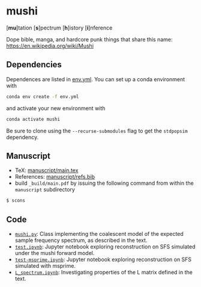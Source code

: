 mushi
====

[__mu__]tation [__s__]pectrum [__h__]istory [__i__]nference

Dope bible, manga, and hardcore punk things that share this name: https://en.wikipedia.org/wiki/Mushi

Dependencies
---
Dependences are listed in [env.yml](env.yml). You can set up a conda environment with
```bash
conda env create -f env.yml
```
and activate your new environment with
```bash
conda activate mushi
```

Be sure to clone using the `--recurse-submodules` flag to get the `stdpopsim` dependency.

Manuscript
---
- TeX: [manuscript/main.tex](manuscript/main.tex)
- References: [manuscript/refs.bib](manuscript/refs.bib)
- build `_build/main.pdf` by issuing the following command from within the `manuscript` subdirectory
```bash
$ scons
```

Code
---
- [`mushi.py`](mushi.py): Class implementing the coalescent model of the expected sample frequency spectrum, as described in the text.
- [`test.ipynb`](test.ipynb): Jupyter notebook exploring reconstruction on SFS simulated under the mushi forward model.
- [`test-msprime.ipynb`](test-msprime.ipynb): Jupyter notebook exploring reconstruction on SFS simulated with msprime.
- [`L_spectrum.ipynb`](L_matrix.ipynb): Investigating properties of the L matrix defined in the text.
